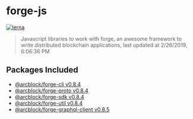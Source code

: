 # forge-js

[![lerna](https://img.shields.io/badge/maintained%20with-lerna-cc00ff.svg)](https://lernajs.io/)

> Javascript libraries to work with forge, an awesome framework to write distributed blockchain applications, last updated at 2/26/2019, 6:06:36 PM

## Packages Included

- [@arcblock/forge-cli v0.8.4](./packages/forge-cli)
- [@arcblock/forge-proto v0.8.4](./packages/forge-proto)
- [@arcblock/forge-sdk v0.8.4](./packages/forge-sdk)
- [@arcblock/forge-util v0.8.4](./packages/forge-util)
- [@arcblock/forge-graphql-client v0.8.5](./packages/graphql-client)


